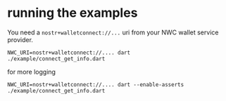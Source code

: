 # running the examples

You need a `nostr+walletconnect://...` uri from your NWC wallet service provider.

`NWC_URI=nostr+walletconnect://.... dart ./example/connect_get_info.dart`

for more logging

`NWC_URI=nostr+walletconnect://.... dart --enable-asserts ./example/connect_get_info.dart`
